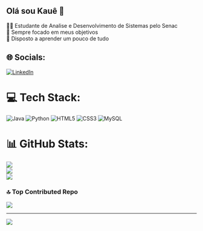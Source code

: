 ## Olá sou Kauê 👋

🧑‍🎓 Estudante de Analise e Desenvolvimento de Sistemas pelo Senac<br>
🤩 Sempre focado em meus objetivos<br>
🧠 Disposto a aprender um pouco de tudo


## 🌐 Socials:
[![LinkedIn](https://img.shields.io/badge/LinkedIn-%230077B5.svg?logo=linkedin&logoColor=white)](https://www.linkedin.com/in/kauerogerio) 

# 💻 Tech Stack:
![Java](https://img.shields.io/badge/java-%23ED8B00.svg?style=for-the-badge&logo=openjdk&logoColor=white) ![Python](https://img.shields.io/badge/python-3670A0?style=for-the-badge&logo=python&logoColor=ffdd54) ![HTML5](https://img.shields.io/badge/html5-%23E34F26.svg?style=for-the-badge&logo=html5&logoColor=white) ![CSS3](https://img.shields.io/badge/css3-%231572B6.svg?style=for-the-badge&logo=css3&logoColor=white) ![MySQL](https://img.shields.io/badge/mysql-4479A1.svg?style=for-the-badge&logo=mysql&logoColor=white)
# 📊 GitHub Stats:
![](https://github-readme-stats.vercel.app/api?username=Empty17&theme=merko&hide_border=false&include_all_commits=false&count_private=false)<br/>
![](https://nirzak-streak-stats.vercel.app/?user=Empty17&theme=merko&hide_border=false)<br/>
![](https://github-readme-stats.vercel.app/api/top-langs/?username=Empty17&theme=merko&hide_border=false&include_all_commits=false&count_private=false&layout=compact)

### 🔝 Top Contributed Repo
![](https://github-contributor-stats.vercel.app/api?username=Empty17&limit=5&theme=merko&combine_all_yearly_contributions=true)

---
[![](https://visitcount.itsvg.in/api?id=Empty17&icon=0&color=0)](https://visitcount.itsvg.in)

<!-- Proudly created with GPRM ( https://gprm.itsvg.in ) -->
